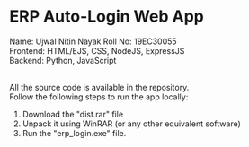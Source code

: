 # ERP Auto-Login Web App

Name: Ujwal Nitin Nayak 
Roll No: 19EC30055
<br/>
Frontend: HTML/EJS, CSS, NodeJS, ExpressJS
<br/>
Backend: Python, JavaScript
<br/>
<br/>

All the source code is available in the repository. 
<br/>
Follow the following steps to run the app locally:
1. Download the "dist.rar" file
2. Unpack it using WinRAR (or any other equivalent software)
3. Run the "erp_login.exe" file.
